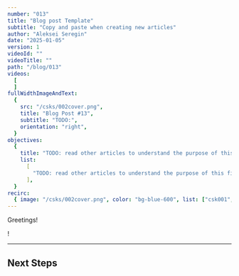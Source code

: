 ```yaml
---
number: "013"
title: "Blog post Template"
subtitle: "Copy and paste when creating new articles"
author: "Aleksei Seregin"
date: "2025-01-05"
version: 1
videoId: ""
videoTitle: ""
path: "/blog/013"
videos:
  [
  ]
fullWidthImageAndText:
  {
    src: "/csks/002cover.png",
    title: "Blog Post #13",
    subtitle: "TODO:",
    orientation: "right",
  }
objectives:
  {
    title: "TODO: read other articles to understand the purpose of this field",
    list:
      [
        "TODO: read other articles to understand the purpose of this field",
      ],
  }
recirc:
  { image: "/csks/002cover.png", color: "bg-blue-600", list: ["csk001", "csk003", "csk004"] }
---
```

Greetings!

!

---

## Next Steps

